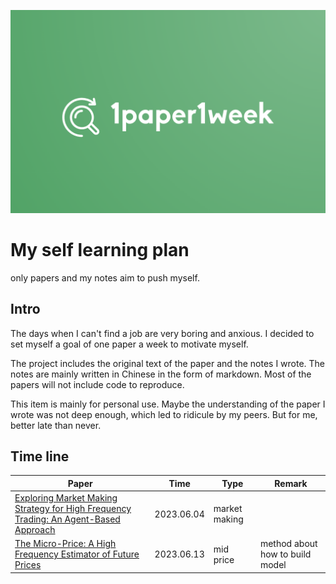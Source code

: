 ![1paper1week](docs/1paper1week.png)

# My self learning plan

only papers and my notes aim to push myself.



## Intro

The days when I can't find a job are very boring and anxious. I decided to set myself a goal of one paper a week to motivate myself.

The project includes the original text of the paper and the notes I wrote. The notes are mainly written in Chinese in the form of markdown. Most of the papers will not include code to reproduce.

This item is mainly for personal use. Maybe the understanding of the paper I wrote was not deep enough, which led to ridicule by my peers. But for me, better late than never.


## Time line
| Paper | Time | Type | Remark
| ----- | ---- | ---- | ------ |
| [Exploring Market Making Strategy for High Frequency Trading: An Agent-Based Approach](paper&notes/ExploringMarketMakingStrategyforHighFrequencyTrading_AnAgent-BasedApproach) | 2023.06.04 | market making | 
| [The Micro-Price: A High Frequency Estimator of Future Prices](paper&notes/TheMicro-Price_AHighFrequencyEstimatorofFuturePrices) | 2023.06.13 | mid price | method about how to build model|
